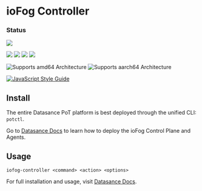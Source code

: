# ioFog Controller

### Status

![](https://img.shields.io/github/release/datasance/controller.svg?style=flat)

![](https://img.shields.io/github/repo-size/datasance/controller.svg?style=flat)
![](https://img.shields.io/github/last-commit/datasance/controller.svg?style=flat)
![](https://img.shields.io/github/contributors/datasance/controller.svg?style=flat)
![](https://img.shields.io/github/issues/datasance/controller.svg?style=flat)

![Supports amd64 Architecture][amd64-shield]
![Supports aarch64 Architecture][arm64-shield]

[arm64-shield]: https://img.shields.io/badge/aarch64-yes-green.svg
[amd64-shield]: https://img.shields.io/badge/amd64-yes-green.svg

[![JavaScript Style Guide](https://img.shields.io/badge/code_style-standard-brightgreen.svg)](https://standardjs.com)

## Install

The entire Datasance PoT platform is best deployed through the unified CLI: `potctl`.

Go to [Datasance Docs](https://docs.datasance.com) to learn how to deploy the ioFog Control Plane and Agents.

## Usage
```
iofog-controller <command> <action> <options>
```

For full installation and usage, visit [Datasance Docs](https://docs.datasance.com).
